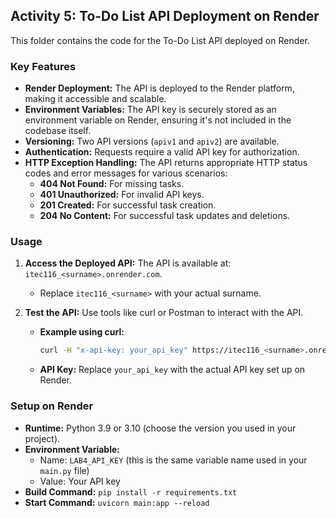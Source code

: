 ## Activity 5: To-Do List API Deployment on Render

This folder contains the code for the To-Do List API deployed on Render. 

### Key Features

* **Render Deployment:** The API is deployed to the Render platform, making it accessible and scalable. 
* **Environment Variables:** The API key is securely stored as an environment variable on Render, ensuring it's not included in the codebase itself.
* **Versioning:**  Two API versions (`apiv1` and `apiv2`) are available.
* **Authentication:** Requests require a valid API key for authorization.
* **HTTP Exception Handling:** The API returns appropriate HTTP status codes and error messages for various scenarios:
    * **404 Not Found:** For missing tasks.
    * **401 Unauthorized:** For invalid API keys.
    * **201 Created:** For successful task creation.
    * **204 No Content:** For successful task updates and deletions.

### Usage

1. **Access the Deployed API:** The API is available at: `itec116_<surname>.onrender.com`. 
   * Replace `itec116_<surname>` with your actual surname. 

2. **Test the API:**  Use tools like curl or Postman to interact with the API.  
   * **Example using curl:**
     ```bash
     curl -H "x-api-key: your_api_key" https://itec116_<surname>.onrender.com/apiv1/tasks/1 
     ```
   * **API Key:** Replace `your_api_key` with the actual API key set up on Render.

### Setup on Render

* **Runtime:**  Python 3.9 or 3.10 (choose the version you used in your project).
* **Environment Variable:**
    * Name: `LAB4_API_KEY` (this is the same variable name used in your `main.py` file)
    * Value: Your API key 
* **Build Command:**  `pip install -r requirements.txt` 
* **Start Command:** `uvicorn main:app --reload`
